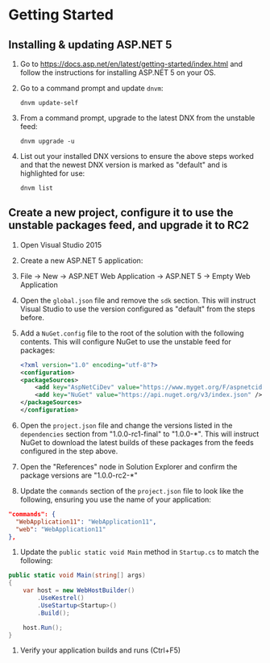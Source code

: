 # Getting Started

## Installing & updating ASP.NET 5
1. Go to https://docs.asp.net/en/latest/getting-started/index.html and follow the instructions for installing ASP.NET 5 on your OS.
1. Go to a command prompt and update `dnvm`:

   ```
   dnvm update-self
   ```
1. From a command prompt, upgrade to the latest DNX from the unstable feed:

   ```
   dnvm upgrade -u
   ```
1. List out your installed DNX versions to ensure the above steps worked and that the newest DNX version is marked as "default" and is highlighted for use:

   ```
   dnvm list
   ```

## Create a new project, configure it to use the unstable packages feed, and upgrade it to RC2
1. Open Visual Studio 2015
1. Create a new ASP.NET 5 application:
  1. File -> New -> ASP.NET Web Application -> ASP.NET 5 -> Empty Web Application
1. Open the `global.json` file and remove the `sdk` section. This will instruct Visual Studio to use the version configured as "default" from the steps before.
1. Add a `NuGet.config` file to the root of the solution with the following contents. This will configure NuGet to use the unstable feed for packages:

   ``` xml
   <?xml version="1.0" encoding="utf-8"?>
   <configuration>
   <packageSources>
       <add key="AspNetCiDev" value="https://www.myget.org/F/aspnetcidev/api/v3/index.json" />
       <add key="NuGet" value="https://api.nuget.org/v3/index.json" />
   </packageSources>
   </configuration>
   ```
1. Open the `project.json` file and change the versions listed in the `dependencies` section from "1.0.0-rc1-final" to "1.0.0-*". This will instruct NuGet to download the latest builds of these packages from the feeds configured in the step above.
  1. Open the "References" node in Solution Explorer and confirm the package versions are "1.0.0-rc2-*"
1. Update the `commands` section of the `project.json` file to look like the following, ensuring you use the name of your application:
  
  ``` JSON
  "commands": {
    "WebApplication11": "WebApplication11",
    "web": "WebApplication11"
  },
  ```
1. Update the `public static void Main` method in `Startup.cs` to match the following:
  
  ``` c#
  public static void Main(string[] args)
  {
      var host = new WebHostBuilder()
          .UseKestrel()
          .UseStartup<Startup>()
          .Build();

      host.Run();
  }
  ```
1. Verify your application builds and runs (Ctrl+F5) 
